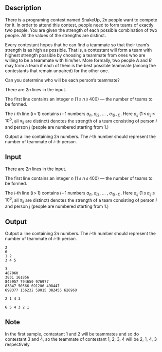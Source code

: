 ## Description

<div><p>There is a programing contest named SnakeUp, <span class="tex-span">2<i>n</i></span> people want to compete for it. In order to attend this contest, people need to form teams of exactly two people. You are given the strength of each possible combination of two people. All the values of the strengths are <span class="tex-font-style-bf">distinct</span>.</p><p>Every contestant hopes that he can find a teammate so that their team’s strength is as high as possible. That is, a contestant will form a team with highest strength possible by choosing a teammate from ones who are willing to be a teammate with him/her. More formally, two people <span class="tex-span"><i>A</i></span> and <span class="tex-span"><i>B</i></span> may form a team if each of them is the best possible teammate (among the contestants that remain unpaired) for the other one. </p><p>Can you determine who will be each person’s teammate?</p></div><div class="input-specification"><p>There are <span class="tex-span">2<i>n</i></span> lines in the input. </p><p>The first line contains an integer <span class="tex-span"><i>n</i></span> (<span class="tex-span">1 ≤ <i>n</i> ≤ 400</span>) — the number of teams to be formed.</p><p>The <span class="tex-span"><i>i</i></span>-th line (<span class="tex-span"><i>i</i> &gt; 1</span>) contains <span class="tex-span"><i>i</i> - 1</span> numbers <span class="tex-span"><i>a</i><sub class="lower-index"><i>i</i>1</sub></span>, <span class="tex-span"><i>a</i><sub class="lower-index"><i>i</i>2</sub></span>, ... , <span class="tex-span"><i>a</i><sub class="lower-index"><i>i</i>(<i>i</i> - 1)</sub></span>. Here <span class="tex-span"><i>a</i><sub class="lower-index"><i>ij</i></sub></span> (<span class="tex-span">1 ≤ <i>a</i><sub class="lower-index"><i>ij</i></sub> ≤ 10<sup class="upper-index">6</sup></span>, all <span class="tex-span"><i>a</i><sub class="lower-index"><i>ij</i></sub></span> are distinct) denotes the strength of a team consisting of person <span class="tex-span"><i>i</i></span> and person <span class="tex-span"><i>j</i></span> (people are numbered starting from <span class="tex-span">1</span>.)</p></div><div class="output-specification"><p>Output a line containing <span class="tex-span">2<i>n</i></span> numbers. The <span class="tex-span"><i>i</i></span>-th number should represent the number of teammate of <span class="tex-span"><i>i</i></span>-th person.</p></div>

## Input

<p>There are <span class="tex-span">2<i>n</i></span> lines in the input. </p><p>The first line contains an integer <span class="tex-span"><i>n</i></span> (<span class="tex-span">1 ≤ <i>n</i> ≤ 400</span>) — the number of teams to be formed.</p><p>The <span class="tex-span"><i>i</i></span>-th line (<span class="tex-span"><i>i</i> &gt; 1</span>) contains <span class="tex-span"><i>i</i> - 1</span> numbers <span class="tex-span"><i>a</i><sub class="lower-index"><i>i</i>1</sub></span>, <span class="tex-span"><i>a</i><sub class="lower-index"><i>i</i>2</sub></span>, ... , <span class="tex-span"><i>a</i><sub class="lower-index"><i>i</i>(<i>i</i> - 1)</sub></span>. Here <span class="tex-span"><i>a</i><sub class="lower-index"><i>ij</i></sub></span> (<span class="tex-span">1 ≤ <i>a</i><sub class="lower-index"><i>ij</i></sub> ≤ 10<sup class="upper-index">6</sup></span>, all <span class="tex-span"><i>a</i><sub class="lower-index"><i>ij</i></sub></span> are distinct) denotes the strength of a team consisting of person <span class="tex-span"><i>i</i></span> and person <span class="tex-span"><i>j</i></span> (people are numbered starting from <span class="tex-span">1</span>.)</p>

## Output

<p>Output a line containing <span class="tex-span">2<i>n</i></span> numbers. The <span class="tex-span"><i>i</i></span>-th number should represent the number of teammate of <span class="tex-span"><i>i</i></span>-th person.</p>





```input1
2
6
1 2
3 4 5

```




```input2
3
487060
3831 161856
845957 794650 976977
83847 50566 691206 498447
698377 156232 59015 382455 626960

```




```output1
2 1 4 3

```




```output2
6 5 4 3 2 1

```



## Note

<p>In the first sample, contestant <span class="tex-span">1</span> and <span class="tex-span">2</span> will be teammates and so do contestant <span class="tex-span">3</span> and <span class="tex-span">4</span>, so the teammate of contestant <span class="tex-span">1</span>, <span class="tex-span">2</span>, <span class="tex-span">3</span>, <span class="tex-span">4</span> will be <span class="tex-span">2</span>, <span class="tex-span">1</span>, <span class="tex-span">4</span>, <span class="tex-span">3</span> respectively.</p>
